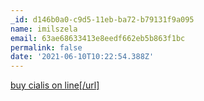 ```yaml
---
_id: d146b0a0-c9d5-11eb-ba72-b79131f9a095
name: imilszela
email: 63ae68633413e8eedf662eb5b863f1bc
permalink: false
date: '2021-06-10T10:22:54.388Z'
---
```

<a href=http://fcialisj.com>buy cialis on line[/url]
